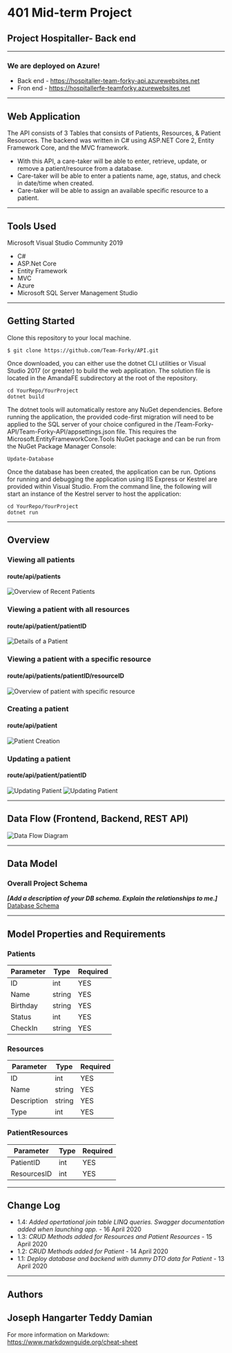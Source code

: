 # 401 Mid-term Project 

## Project Hospitaller- Back end
---
### We are deployed on Azure!
* Back end - https://hospitaller-team-forky-api.azurewebsites.net
* Fron end - https://hospitallerfe-teamforky.azurewebsites.net


---
## Web Application

The API consists of 3 Tables that consists of Patients, Resources, & Patient Resources.
The backend was written in C# using ASP.NET Core 2, Entity Framework Core, and the MVC framework.

* With this API, a care-taker will be able to enter, retrieve, update, or remove a patient/resource from a database. 
* Care-taker will be able to enter a patients name, age, status, and check in date/time when created.
* Care-taker will be able to assign an available specific resource to a patient. 
---

## Tools Used
Microsoft Visual Studio Community 2019

- C#
- ASP.Net Core
- Entity Framework
- MVC
- Azure
- Microsoft SQL Server Management Studio

---

## Getting Started

Clone this repository to your local machine.

```
$ git clone https://github.com/Team-Forky/API.git
```
Once downloaded, you can either use the dotnet CLI utilities or Visual Studio 2017 (or greater) to build the web application. The solution file is located in the AmandaFE subdirectory at the root of the repository.
```
cd YourRepo/YourProject
dotnet build
```
The dotnet tools will automatically restore any NuGet dependencies. Before running the application, the provided code-first migration will need to be applied to the SQL server of your choice configured in the /Team-Forky-API/Team-Forky-API/appsettings.json file. This requires the Microsoft.EntityFrameworkCore.Tools NuGet package and can be run from the NuGet Package Manager Console:
```
Update-Database
```
Once the database has been created, the application can be run. Options for running and debugging the application using IIS Express or Kestrel are provided within Visual Studio. From the command line, the following will start an instance of the Kestrel server to host the application:
```
cd YourRepo/YourProject
dotnet run
```
---

## Overview

### Viewing all patients
#### route/api/patients
![Overview of Recent Patients](assets/readallpatients.png)

### Viewing a patient with all resources
#### route/api/patient/patientID
![Details of a Patient](assets/patientwithallresrouces.png)

### Viewing a patient with a specific resource
#### route/api/patients/patientID/resourceID
![Overview of patient with specific resource](assets/patientwithresource.png)

### Creating a patient
#### route/api/patient
![Patient Creation](assets/createpatient.png)

### Updating a patient
#### route/api/patient/patientID
![Updating Patient](assets/updatepatient.png)
![Updating Patient](assets/showupdatepatient.png)


---
## Data Flow (Frontend, Backend, REST API)
![Data Flow Diagram](assets/ERD.png)

---
## Data Model

### Overall Project Schema
***[Add a description of your DB schema. Explain the relationships to me.]***
[Database Schema]()

---
## Model Properties and Requirements

### Patients

| Parameter | Type | Required |
| --- | --- | --- |
| ID  | int | YES |
| Name | string | YES |
| Birthday | string | YES |
| Status | int | YES |
| CheckIn | string | YES |

### Resources

| Parameter | Type | Required |
| --- | --- | --- |
| ID  | int | YES |
| Name | string | YES |
| Description | string | YES |
| Type | int | YES |

### PatientResources

| Parameter | Type | Required |
| --- | --- | --- |
| PatientID  | int | YES |
| ResourcesID | int | YES |

---

## Change Log
* 1.4: *Added opertational join table LINQ queries. Swagger documentation added when launching app.*  - 16 April 2020
* 1.3: *CRUD Methods added for Resources and Patient Resources* - 15 April 2020
* 1.2: *CRUD Methods added for Patient* - 14 April 2020 
* 1.1: *Deploy database and backend with dummy DTO data for Patient* - 13 April 2020  

---

## Authors
Joseph Hangarter
Teddy Damian
---

For more information on Markdown: https://www.markdownguide.org/cheat-sheet
